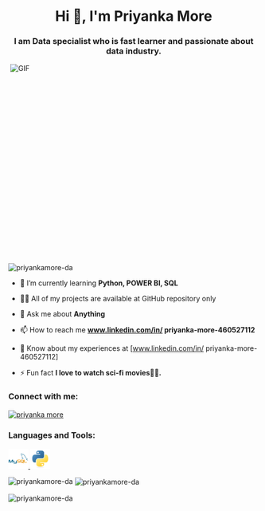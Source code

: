 <h1 align="center">Hi 👋, I'm Priyanka More</h1>
<h3 align="center">I am Data specialist  who is fast learner and passionate about data industry.</h3>
<img align="right" width="500" height="400" alt="GIF" src="https://media.giphy.com/media/3oKIPEqDGUULpEU0aQ/giphy.gif" />




<p align="left"> <img src="https://komarev.com/ghpvc/?username=priyankamore-da&label=Profile%20views&color=0e75b6&style=flat" alt="priyankamore-da" /> </p>

- 🌱 I’m currently learning **Python, POWER BI, SQL**

- 👨‍💻 All of my projects are available at  GitHub repository only

- 💬 Ask me about **Anything**

- 📫 How to reach me **www.linkedin.com/in/ priyanka-more-460527112**

- 📄 Know about my experiences  at [www.linkedin.com/in/ priyanka-more-460527112]

- ⚡ Fun fact **I love to watch sci-fi movies🎥😄.**

<h3 align="left">Connect with me:</h3>
<p align="left">
<a href="https://linkedin.com/in/priyanka more" target="blank"><img align="center" src="https://www.google.com/imgres?imgurl=https%3A%2F%2Fi.pinimg.com%2Foriginals%2F91%2F16%2F8b%2F91168b4873f6659b3e9fdfe4b89cd864.gif&tbnid=RmeRQHjj6gxEyM&vet=12ahUKEwiBrY7Unon-AhW433MBHdIxASgQMygIegUIARDtAQ..i&imgrefurl=https%3A%2F%2Fmorioh.com%2Fp%2F99c5d1c653e8&docid=lqrooxOuTugiTM&w=800&h=600&q=animated%20girl%20data%20analyst%20gif&hl=en&ved=2ahUKEwiBrY7Unon-AhW433MBHdIxASgQMygIegUIARDtAQ" alt="priyanka more" height="30" width="40" /></a>
</p>

<h3 align="left">Languages and Tools:</h3>
<p align="left"> <a href="https://www.mysql.com/" target="_blank" rel="noreferrer"> <img src="https://raw.githubusercontent.com/devicons/devicon/master/icons/mysql/mysql-original-wordmark.svg" alt="mysql" width="40" height="40"/> </a> <a href="https://www.python.org" target="_blank" rel="noreferrer"> <img src="https://raw.githubusercontent.com/devicons/devicon/master/icons/python/python-original.svg" alt="python" width="40" height="40"/> </a> </p>

<p><img align="left" src="https://github-readme-stats.vercel.app/api/top-langs?username=priyankamore-da&show_icons=true&locale=en&layout=compact" alt="priyankamore-da" /></p>

<p>&nbsp;<img align="center" src="https://github-readme-stats.vercel.app/api?username=priyankamore-da&show_icons=true&locale=en" alt="priyankamore-da" /></p>

<p><img align="center" src="https://github-readme-streak-stats.herokuapp.com/?user=priyankamore-da&" alt="priyankamore-da" /></p>
